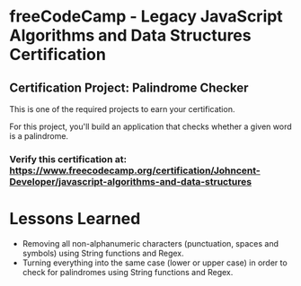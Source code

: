 # freeCodeCamp - Legacy JavaScript Algorithms and Data Structures Certification
## Certification Project: Palindrome Checker
This is one of the required projects to earn your certification.

For this project, you'll build an application that checks whether a given word is a palindrome.

### Verify this certification at: https://www.freecodecamp.org/certification/Johncent-Developer/javascript-algorithms-and-data-structures

# Lessons Learned
* Removing all non-alphanumeric characters (punctuation, spaces and symbols) using String functions and Regex.
* Turning everything into the same case (lower or upper case) in order to check for palindromes using String functions and Regex.
